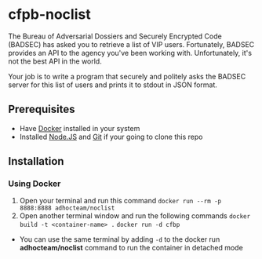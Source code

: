 # cfpb-noclist
The Bureau of Adversarial Dossiers and Securely Encrypted Code (BADSEC) has asked you to retrieve a list of VIP users. Fortunately, BADSEC provides an API to the agency you've been working with. Unfortunately, it's not the best API in the world.

Your job is to write a program that securely and politely asks the BADSEC server for this list of users and prints it to stdout in JSON format.

## Prerequisites
- Have [Docker](https://docs.docker.com/get-docker/) installed in your system
- Installed [Node.JS](https://nodejs.org/en/download/)  and [Git](https://git-scm.com/downloads) if your going to clone this repo

## Installation
### Using Docker 
1. Open your terminal and  run this command `docker run --rm -p 8888:8888 adhocteam/noclist` 
2. Open another terminal window and run the following commands `docker build -t <container-name> .` `docker run -d cfbp`

- You can use the same terminal by adding `-d` to the docker run **adhocteam/noclist** command to run the container in detached mode
